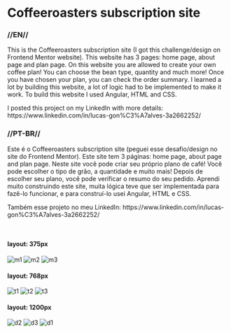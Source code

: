 <h1>Coffeeroasters subscription site</h1>

<h3>//EN//</h3>

<p>This is the Coffeeroasters subscription site (I got this challenge/design on Frontend Mentor website). This website has 3 pages: home page, about page and plan page. On this website you are allowed to create your own coffee plan! You can choose the bean type, quantity and much more! Once you have chosen your plan, you can check the order summary. I learned a lot by building this website, a lot of logic had to be implemented to make it work. To build this website I used Angular, HTML and CSS.</p>

<p> I posted this project on my LinkedIn with more details: https://www.linkedin.com/in/lucas-gon%C3%A7alves-3a2662252/ </p>

<h3>//PT-BR//</h3>

<p>Este é o Coffeeroasters subscription site (peguei esse desafio/design no site do Frontend Mentor). Este site tem 3 páginas: home page, about page and plan page. Neste site você pode criar seu próprio plano de café! Você pode escolher o tipo de grão, a quantidade e muito mais! Depois de escolher seu plano, você pode verificar o resumo do seu pedido. Aprendi muito construindo este site, muita lógica teve que ser implementada para fazê-lo funcionar, e para construí-lo usei Angular, HTML e CSS.
</p>

<p>Também esse projeto no meu LinkedIn: https://www.linkedin.com/in/lucas-gon%C3%A7alves-3a2662252/</p>
<br>


<h4>layout: 375px</h4>

![m1](https://github.com/LucasS-Goncalves/coffee-roasters/assets/122225674/5779a925-1937-44c3-a79b-30a0a85a02e0)
![m2](https://github.com/LucasS-Goncalves/coffee-roasters/assets/122225674/6295fe4e-f072-478c-9343-aea13f6adf56)
![m3](https://github.com/LucasS-Goncalves/coffee-roasters/assets/122225674/a1076778-d4f9-4154-af01-74b148e14f79)

<h4>layout: 768px</h4>

![t1](https://github.com/LucasS-Goncalves/coffee-roasters/assets/122225674/b05b6362-1ee5-4fc0-9906-6e70f6380b23)
![t2](https://github.com/LucasS-Goncalves/coffee-roasters/assets/122225674/fff13f95-21a8-49a9-84a5-bb559b93852b)
![t3](https://github.com/LucasS-Goncalves/coffee-roasters/assets/122225674/e0e7bbb6-b16a-4aa0-8f82-64d101f7f290)


<h4>layout: 1200px</h4>

![d2](https://github.com/LucasS-Goncalves/coffee-roasters/assets/122225674/b0de723d-aceb-4b5a-94c4-ec5c7cf0f7e1)
![d3](https://github.com/LucasS-Goncalves/coffee-roasters/assets/122225674/bb51232a-a370-4340-819a-7322b8dc9298)
![d1](https://github.com/LucasS-Goncalves/coffee-roasters/assets/122225674/953bd48d-c72b-4fbb-bb20-fee8f4a9ab8b)


